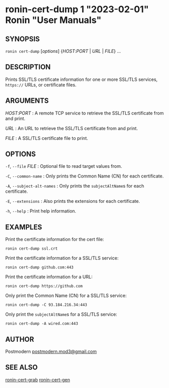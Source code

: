 # ronin-cert-dump 1 "2023-02-01" Ronin "User Manuals"

## SYNOPSIS

`ronin cert-dump` [*options*] {*HOST*:*PORT* \| *URL* \| *FILE*} ...

## DESCRIPTION

Prints SSL/TLS certificate information for one or more SSL/TLS services,
`https://` URLs, or certificate files.

## ARGUMENTS

*HOST*:*PORT*
: A remote TCP service to retrieve the SSL/TLS certificate from and print.

*URL*
: An URL to retrieve the SSL/TLS certificate from and print.

*FILE*
: A SSL/TLS certificate file to print.

## OPTIONS

`-f`, `--file` *FILE*
: Optional file to read target values from.

`-C`, `--common-name`
: Only prints the Common Name (CN) for each certificate.

`-A`, `--subject-alt-names`
: Only prints the `subjectAltName`s for each certificate.

`-E`, `--extensions`
: Also prints the extensions for each certificate.

`-h`, `--help`
: Print help information.

## EXAMPLES

Print the certificate information for the cert file:

    ronin cert-dump ssl.crt

Print the certificate information for a SSL/TLS service:

    ronin cert-dump github.com:443

Print the certificate information for a URL:

    ronin cert-dump https://github.com

Only print the Common Name (CN) for a SSL/TLS service:

    ronin cert-dump -C 93.184.216.34:443

Only print the `subjectAltName`s for a SSL/TLS service:

    ronin cert-dump -A wired.com:443

## AUTHOR

Postmodern <postmodern.mod3@gmail.com>

## SEE ALSO

[ronin-cert-grab](ronin-cert-grab.1.md) [ronin-cert-gen](ronin-cert-gen.1.md)
